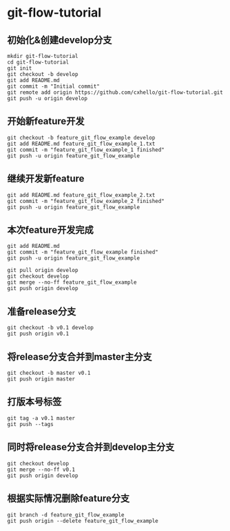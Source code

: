 # git-flow-tutorial

## 初始化&创建develop分支

```shell
mkdir git-flow-tutorial
cd git-flow-tutorial
git init
git checkout -b develop
git add README.md
git commit -m "Initial commit"
git remote add origin https://github.com/cxhello/git-flow-tutorial.git
git push -u origin develop
```

## 开始新feature开发

```shell
git checkout -b feature_git_flow_example develop
git add README.md feature_git_flow_example_1.txt
git commit -m "feature_git_flow_example_1 finished"
git push -u origin feature_git_flow_example
```

## 继续开发新feature

```shell
git add README.md feature_git_flow_example_2.txt
git commit -m "feature_git_flow_example_2 finished"
git push -u origin feature_git_flow_example
```

## 本次feature开发完成

```shell
git add README.md
git commit -m "feature_git_flow_example finished"
git push -u origin feature_git_flow_example

git pull origin develop
git checkout develop
git merge --no-ff feature_git_flow_example
git push origin develop
```

## 准备release分支

```shell
git checkout -b v0.1 develop
git push origin v0.1
```

## 将release分支合并到master主分支

```shell
git checkout -b master v0.1
git push origin master
```

## 打版本号标签

```shell
git tag -a v0.1 master
git push --tags
```

## 同时将release分支合并到develop主分支

```shell
git checkout develop
git merge --no-ff v0.1
git push origin develop
```

## 根据实际情况删除feature分支

```shell
git branch -d feature_git_flow_example
git push origin --delete feature_git_flow_example
```